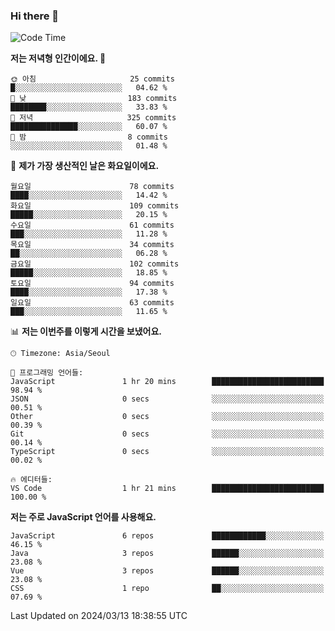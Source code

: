 ### Hi there 👋

<!--
**hi-aa/hi-aa** is a ✨ _special_ ✨ repository because its `README.md` (this file) appears on your GitHub profile.

Here are some ideas to get you started:

- 🔭 I’m currently working on ...
- 🌱 I’m currently learning ...
- 👯 I’m looking to collaborate on ...
- 🤔 I’m looking for help with ...
- 💬 Ask me about ...
- 📫 How to reach me: ...
- 😄 Pronouns: ...
- ⚡ Fun fact: ...
-->

<!--START_SECTION:waka-->
![Code Time](http://img.shields.io/badge/Code%20Time-56%20hrs%2031%20mins-blue)

**저는 저녁형 인간이에요. 🦉** 

```text
🌞 아침                     25 commits          █░░░░░░░░░░░░░░░░░░░░░░░░   04.62 % 
🌆 낮　                     183 commits         ████████░░░░░░░░░░░░░░░░░   33.83 % 
🌃 저녁                     325 commits         ███████████████░░░░░░░░░░   60.07 % 
🌙 밤　                     8 commits           ░░░░░░░░░░░░░░░░░░░░░░░░░   01.48 % 
```
📅 **제가 가장 생산적인 날은 화요일이에요.** 

```text
월요일                      78 commits          ████░░░░░░░░░░░░░░░░░░░░░   14.42 % 
화요일                      109 commits         █████░░░░░░░░░░░░░░░░░░░░   20.15 % 
수요일                      61 commits          ███░░░░░░░░░░░░░░░░░░░░░░   11.28 % 
목요일                      34 commits          ██░░░░░░░░░░░░░░░░░░░░░░░   06.28 % 
금요일                      102 commits         █████░░░░░░░░░░░░░░░░░░░░   18.85 % 
토요일                      94 commits          ████░░░░░░░░░░░░░░░░░░░░░   17.38 % 
일요일                      63 commits          ███░░░░░░░░░░░░░░░░░░░░░░   11.65 % 
```


📊 **저는 이번주를 이렇게 시간을 보냈어요.** 

```text
🕑︎ Timezone: Asia/Seoul

💬 프로그래밍 언어들: 
JavaScript               1 hr 20 mins        █████████████████████████   98.94 % 
JSON                     0 secs              ░░░░░░░░░░░░░░░░░░░░░░░░░   00.51 % 
Other                    0 secs              ░░░░░░░░░░░░░░░░░░░░░░░░░   00.39 % 
Git                      0 secs              ░░░░░░░░░░░░░░░░░░░░░░░░░   00.14 % 
TypeScript               0 secs              ░░░░░░░░░░░░░░░░░░░░░░░░░   00.02 % 

🔥 에디터들: 
VS Code                  1 hr 21 mins        █████████████████████████   100.00 % 
```

**저는 주로 JavaScript 언어를 사용해요.** 

```text
JavaScript               6 repos             ████████████░░░░░░░░░░░░░   46.15 % 
Java                     3 repos             ██████░░░░░░░░░░░░░░░░░░░   23.08 % 
Vue                      3 repos             ██████░░░░░░░░░░░░░░░░░░░   23.08 % 
CSS                      1 repo              ██░░░░░░░░░░░░░░░░░░░░░░░   07.69 % 
```




 Last Updated on 2024/03/13 18:38:55 UTC
<!--END_SECTION:waka-->
